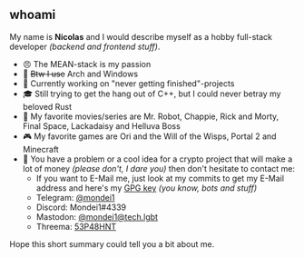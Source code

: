 ## whoami

My name is **Nicolas** and I would describe myself as a hobby full-stack developer *(backend and frontend stuff)*.

- 😠 The MEAN-stack is my passion
- 🐧 ~~Btw I use~~ Arch and Windows
- 🔭 Currently working on "never getting finished"-projects
- 🎓 Still trying to get the hang out of C++, but I could never betray my beloved Rust
- 🍿 My favorite movies/series are Mr. Robot, Chappie, Rick and Morty, Final Space, Lackadaisy and Helluva Boss
- 🎮 My favorite games are Ori and the Will of the Wisps, Portal 2 and Minecraft
- 💬 You have a problem or a cool idea for a crypto project that will make a lot of money *(please don't, I dare you)* then don't hesitate to contact me:
  - If you want to E-Mail me, just look at my commits to get my E-Mail address and here's my [GPG key](https://keyserver.ubuntu.com/pks/lookup?op=get&search=0x9f041488a934cdb66335fc94d291cc27c9afc95b) *(you know, bots and stuff)*
  - Telegram: [@mondei1](https://t.me/mondei1)
  - Discord: Mondei1#4339
  - Mastodon: [@mondei1@tech.lgbt](https://tech.lgbt/@mondei1)
  - Threema: [53P48HNT](https://threema.id/53P48HNT)

Hope this short summary could tell you a bit about me.


<!--
Here are some ideas to get you started:

- 🔭 I’m currently working on ...
- 🌱 I’m currently learning ...
- 👯 I’m looking to collaborate on ...
- 🤔 I’m looking for help with ...
- 💬 Ask me about ...
- 📫 How to reach me: ...
- 😄 Pronouns: ...
- ⚡ Fun fact: ...
-->
